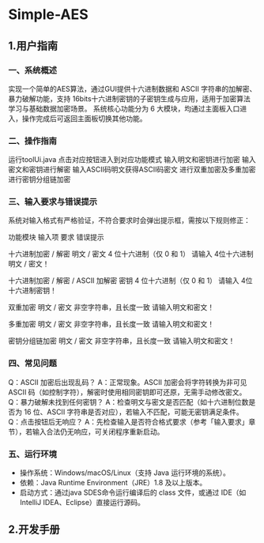 # Simple-AES
## **1.用户指南**
### **一、系统概述**
实现一个简单的AES算法，通过GUI提供十六进制数据和 ASCII 字符串的加解密、暴力破解功能，支持 16bits十六进制密钥的子密钥生成与应用，适用于加密算法学习与基础数据加密场景。
系统核心功能分为 6 大模块，均通过主面板入口进入，操作完成后可返回主面板切换其他功能。

### **二、操作指南**
运行toolUi.java
点击对应按钮进入到对应功能模式
输入明文和密钥进行加密
输入密文和密钥进行解密
输入ASCII码明文获得ASCII码密文
进行双重加密及多重加密
进行密钥分组链加密

### **三、输入要求与错误提示**
系统对输入格式有严格验证，不符合要求时会弹出提示框，需按以下规则修正：

功能模块	           输入项	            要求	                         错误提示

十六进制加密 / 解密	明文 / 密文	4 位十六进制（仅 0 和 1）	        请输入 4位十六进制明文 / 密文！

十六进制加密 / 解密 / ASCII 加解密	密钥	4 位十六进制（仅 0 和 1）	请输入 4位十六进制密钥！

双重加密     明文 / 密文 非空字符串，且长度一致                 请输入明文和密文！

多重加密     明文 / 密文 非空字符串，且长度一致                 请输入明文和密文！

密钥分组链加密 明文 / 密文 非空字符串，且长度一致                 请输入明文和密文！

### **四、常见问题**
Q：ASCII 加密后出现乱码？
A：正常现象。ASCII 加密会将字符转换为非可见 ASCII 码（如控制字符），解密时使用相同密钥即可还原，无需手动修改密文。
Q：暴力破解未找到任何密钥？
A：检查明文与密文是否匹配（如十六进制位数是否为 16 位、ASCII 字符串是否对应），若输入不匹配，可能无密钥满足条件。
Q：点击按钮后无响应？
A：先检查输入是否符合格式要求（参考「输入要求」章节），若输入合法仍无响应，可关闭程序重新启动。

### **五、运行环境**
- 操作系统：Windows/macOS/Linux（支持 Java 运行环境的系统）。
- 依赖：Java Runtime Environment（JRE）1.8 及以上版本。
- 启动方式：通过java SDES命令运行编译后的 class 文件，或通过 IDE（如 IntelliJ IDEA、Eclipse）直接运行源码。

## 2.开发手册
